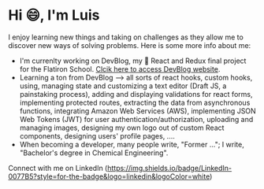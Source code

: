 # Hi :smile:, I'm Luis

I enjoy learning new things and taking on challenges as they allow me to discover new ways of solving problems. Here is some more info about me:
* I'm currenlty working on DevBlog, my :rocket: React and Redux final project for the Flatiron School. [Clcik here to access DevBlog website](https://luisdevblog.netlify.app/). 
* Learning a ton from DevBlog --> all sorts of react hooks, custom hooks, using, managing state and customizing a text editor (Draft JS, a painstaking process), adding and displaying validations for react forms, implementing protected routes, extracting the data from asynchronous functions, integrating Amazon Web Services (AWS), implementing JSON Web Tokens (JWT) for user authentication/authorization, uploading and managing images, designing my own logo out of custom React components, designing users' profile pages, ....
* When becoming a developer, many people write, "Former ..."; I write, "Bachelor's degree in Chemical Engineering".

Connect with me on LinkedIn (https://img.shields.io/badge/LinkedIn-0077B5?style=for-the-badge&logo=linkedin&logoColor=white)
